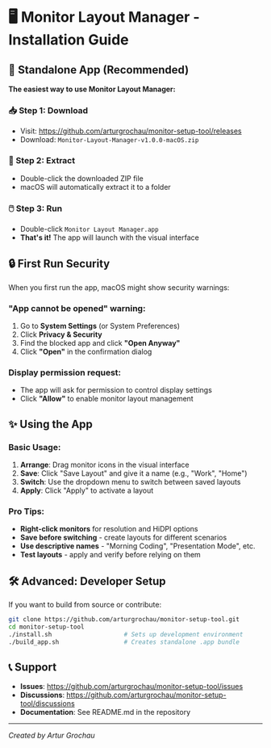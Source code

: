 # 🖥️ Monitor Layout Manager - Installation Guide

## 🚀 Standalone App (Recommended)

**The easiest way to use Monitor Layout Manager:**

### 📥 Step 1: Download
- Visit: https://github.com/arturgrochau/monitor-setup-tool/releases
- Download: `Monitor-Layout-Manager-v1.0.0-macOS.zip`

### 📂 Step 2: Extract  
- Double-click the downloaded ZIP file
- macOS will automatically extract it to a folder

### 🖱️ Step 3: Run
- Double-click `Monitor Layout Manager.app`
- **That's it!** The app will launch with the visual interface

## 🔒 First Run Security

When you first run the app, macOS might show security warnings:

### "App cannot be opened" warning:
1. Go to **System Settings** (or System Preferences)
2. Click **Privacy & Security**
3. Find the blocked app and click **"Open Anyway"**
4. Click **"Open"** in the confirmation dialog

### Display permission request:
- The app will ask for permission to control display settings
- Click **"Allow"** to enable monitor layout management

## ✨ Using the App

### Basic Usage:
1. **Arrange**: Drag monitor icons in the visual interface
2. **Save**: Click "Save Layout" and give it a name (e.g., "Work", "Home")
3. **Switch**: Use the dropdown menu to switch between saved layouts
4. **Apply**: Click "Apply" to activate a layout

### Pro Tips:
- **Right-click monitors** for resolution and HiDPI options
- **Save before switching** - create layouts for different scenarios
- **Use descriptive names** - "Morning Coding", "Presentation Mode", etc.
- **Test layouts** - apply and verify before relying on them

## 🛠️ Advanced: Developer Setup

If you want to build from source or contribute:

```bash
git clone https://github.com/arturgrochau/monitor-setup-tool.git
cd monitor-setup-tool
./install.sh                    # Sets up development environment
./build_app.sh                  # Creates standalone .app bundle
```

## 📞 Support

- **Issues**: https://github.com/arturgrochau/monitor-setup-tool/issues
- **Discussions**: https://github.com/arturgrochau/monitor-setup-tool/discussions
- **Documentation**: See README.md in the repository

---

*Created by Artur Grochau*
